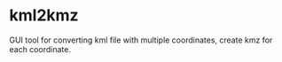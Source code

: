 # kml2kmz
GUI tool for converting kml file with multiple coordinates, create kmz for each coordinate. 
